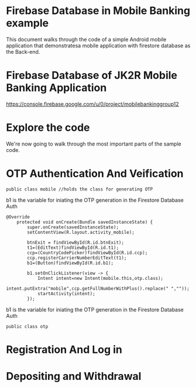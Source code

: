 # Firebase Database in Mobile Banking example
This document walks through the code of a simple Android mobile application that demonstratesa mobile application with firestore database as the Back-end.

# Firebase Database of JK2R Mobile Banking Application
https://console.firebase.google.com/u/0/project/mobilebankinggroup12

# Explore the code
We're now going to walk through the most important parts of the sample code.

# OTP Authentication And Veification


```
public class mobile //holds the class for generating OTP
```
b1 is the variable for iniating the OTP generation in the Firestore Database Auth
```
@Override
    protected void onCreate(Bundle savedInstanceState) {
        super.onCreate(savedInstanceState);
        setContentView(R.layout.activity_mobile);

        btnExit = findViewById(R.id.btnExit);
        t1=(EditText)findViewById(R.id.t1);
        ccp=(CountryCodePicker)findViewById(R.id.ccp);
        ccp.registerCarrierNumberEditText(t1);
        b1=(Button)findViewById(R.id.b1);

        b1.setOnClickListener(view -> {
            Intent intent=new Intent(mobile.this,otp.class);
            intent.putExtra("mobile",ccp.getFullNumberWithPlus().replace(" ",""));
            startActivity(intent);
        });
```
b1 is the variable for iniating the OTP generation in the Firestore Database Auth
```
public class otp
```
# Registration And Log in

# Depositing and Withdrawal
